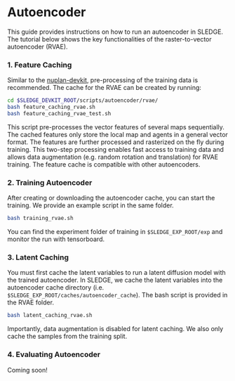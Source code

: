 # Autoencoder

This guide provides instructions on how to run an autoencoder in SLEDGE. 
The tutorial below shows the key functionalities of the raster-to-vector autoencoder (RVAE).

### 1. Feature Caching
Similar to the [nuplan-devkit](https://github.com/motional/nuplan-devkit),
 pre-processing of the training data is recommended. 
The cache for the RVAE can be created by running:
```bash
cd $SLEDGE_DEVKIT_ROOT/scripts/autoencoder/rvae/
bash feature_caching_rvae.sh
bash feature_caching_rvae_test.sh
```
This script pre-processes the vector features of several maps sequentially. The cached features only store the local map and agents in a general vector format. The features are further processed and rasterized on the fly during training. This two-step processing enables fast access to training data and allows data augmentation (e.g. random rotation and translation) for RVAE training. The feature cache is compatible with other autoencoders.

### 2. Training Autoencoder
After creating or downloading the autoencoder cache, you can start the training. We provide an example script in the same folder.
```bash
bash training_rvae.sh
```
You can find the experiment folder of training in `$SLEDGE_EXP_ROOT/exp` and monitor the run with tensorboard.

### 3. Latent Caching
You must first cache the latent variables to run a latent diffusion model with the trained autoencoder. In SLEDGE, we cache the latent variables into the autoencoder cache directory (i.e. `$SLEDGE_EXP_ROOT/caches/autoencoder_cache`). The bash script is provided in the RVAE folder.
```bash
bash latent_caching_rvae.sh
```
Importantly, data augmentation is disabled for latent caching. We also only cache the samples from the training split.

### 4. Evaluating Autoencoder
Coming soon!
